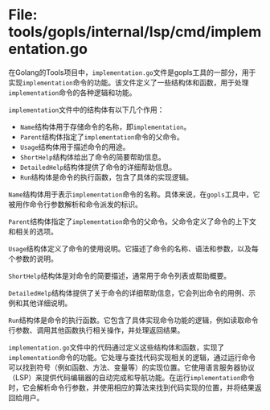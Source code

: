 # File: tools/gopls/internal/lsp/cmd/implementation.go

在Golang的Tools项目中，`implementation.go`文件是gopls工具的一部分，用于实现`implementation`命令的功能。该文件定义了一些结构体和函数，用于处理`implementation`命令的各种逻辑和功能。

`implementation`文件中的结构体有以下几个作用：
- `Name`结构体用于存储命令的名称，即`implementation`。
- `Parent`结构体指定了`implementation`命令的父命令。
- `Usage`结构体用于描述命令的用途。
- `ShortHelp`结构体给出了命令的简要帮助信息。
- `DetailedHelp`结构体提供了命令的详细帮助信息。
- `Run`结构体是命令的执行函数，包含了具体的实现逻辑。

`Name`结构体用于表示`implementation`命令的名称。具体来说，在`gopls`工具中，它被用作命令行参数解析和命令派发的标识。

`Parent`结构体指定了`implementation`命令的父命令。父命令定义了命令的上下文和相关的选项。

`Usage`结构体定义了命令的使用说明。它描述了命令的名称、语法和参数，以及每个参数的说明。

`ShortHelp`结构体是对命令的简要描述，通常用于命令列表或帮助概要。

`DetailedHelp`结构体提供了关于命令的详细帮助信息，它会列出命令的用例、示例和其他详细说明。

`Run`结构体是命令的执行函数。它包含了具体实现命令功能的逻辑，例如读取命令行参数、调用其他函数执行相关操作，并处理返回结果。

`implementation.go`文件中的代码通过定义这些结构体和函数，实现了`implementation`命令的功能。它处理与查找代码实现相关的逻辑，通过运行命令可以找到符号（例如函数、方法、变量等）的实现位置。它使用语言服务器协议（LSP）来提供代码编辑器的自动完成和导航功能。在运行`implementation`命令时，它会解析命令行参数，并使用相应的算法来找到代码实现的位置，并将结果返回给用户。

